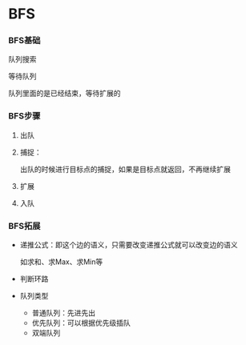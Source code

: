 # BFS



### BFS基础

队列搜索

等待队列

队列里面的是已经结束，等待扩展的



### BFS步骤

1. 出队

2. 捕捉：

   出队的时候进行目标点的捕捉，如果是目标点就返回，不再继续扩展

3. 扩展

4. 入队



### BFS拓展

- 递推公式：即这个边的语义，只需要改变递推公式就可以改变边的语义

  如求和、求Max、求Min等

- 判断环路

- 队列类型

  - 普通队列：先进先出
  - 优先队列：可以根据优先级插队
  - 双端队列



